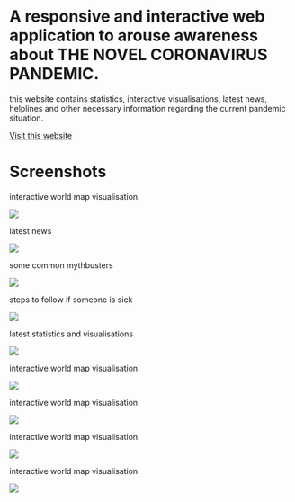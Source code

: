 # A responsive and interactive web application to arouse awareness about THE NOVEL CORONAVIRUS PANDEMIC.

this website contains statistics, interactive visualisations, latest news, helplines and other necessary information regarding the current pandemic situation.

[Visit this website](http://covid-in.herokuapp.com/)

# Screenshots

interactive world map visualisation

![](assets/screenshots/map.png)

latest news

![](assets/screenshots/news.png)

some common mythbusters

![](assets/screenshots/myth.png)

steps to follow if someone is sick

![](assets/screenshots/sick.png)

latest statistics and visualisations

![](assets/screenshots/stats.png)

interactive world map visualisation

![](assets/screenshots/map.png)

interactive world map visualisation

![](assets/screenshots/map.png)

interactive world map visualisation

![](assets/screenshots/map.png)

interactive world map visualisation

![](assets/screenshots/map.png)

